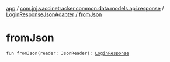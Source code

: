 [app](../../index.md) / [com.jnj.vaccinetracker.common.data.models.api.response](../index.md) / [LoginResponseJsonAdapter](index.md) / [fromJson](./from-json.md)

# fromJson

`fun fromJson(reader: JsonReader): `[`LoginResponse`](../-login-response/index.md)